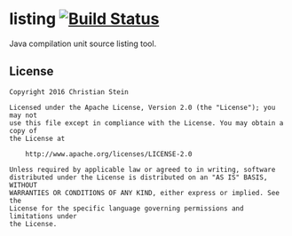 # listing [![Build Status](https://travis-ci.org/sormuras/listing.svg?branch=master)](https://travis-ci.org/sormuras/listing)
Java compilation unit source listing tool.


## License

```text
Copyright 2016 Christian Stein

Licensed under the Apache License, Version 2.0 (the "License"); you may not
use this file except in compliance with the License. You may obtain a copy of
the License at

    http://www.apache.org/licenses/LICENSE-2.0

Unless required by applicable law or agreed to in writing, software
distributed under the License is distributed on an "AS IS" BASIS, WITHOUT
WARRANTIES OR CONDITIONS OF ANY KIND, either express or implied. See the
License for the specific language governing permissions and limitations under
the License.
```